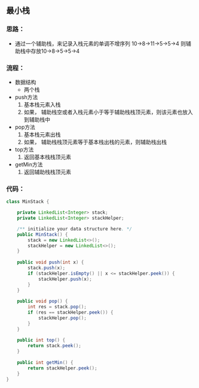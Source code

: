 ## 最小栈

### 思路：
   * 通过一个辅助栈，来记录入栈元素的单调不增序列 10->8->11->5->5->4  则辅助栈中存放10->8->5->5->4
  
### 流程：
   * 数据结构
      * 两个栈
   * push方法
      1. 基本栈元素入栈
      2. 如果， 辅助栈空或者入栈元素小于等于辅助栈栈顶元素，则该元素也放入到辅助栈中
   * pop方法
      1. 基本栈元素出栈
      2. 如果， 辅助栈栈顶元素等于基本栈出栈的元素，则辅助栈出栈
   * top方法
      1. 返回基本栈栈顶元素
   * getMin方法
      1. 返回辅助栈栈顶元素
      
  
### 代码：
~~~java
class MinStack {

    private LinkedList<Integer> stack;
    private LinkedList<Integer> stackHelper;

    /** initialize your data structure here. */
    public MinStack() {
        stack = new LinkedList<>();
        stackHelper = new LinkedList<>();
    }
    
    public void push(int x) { 
        stack.push(x);
        if (stackHelper.isEmpty() || x <= stackHelper.peek()) {
            stackHelper.push(x);
        }
    }
    
    public void pop() {
        int res = stack.pop();
        if (res == stackHelper.peek()) {
            stackHelper.pop();
        }
    }
    
    public int top() {
        return stack.peek();
    }   
    
    public int getMin() {
        return stackHelper.peek();
    }
}
   ~~~

